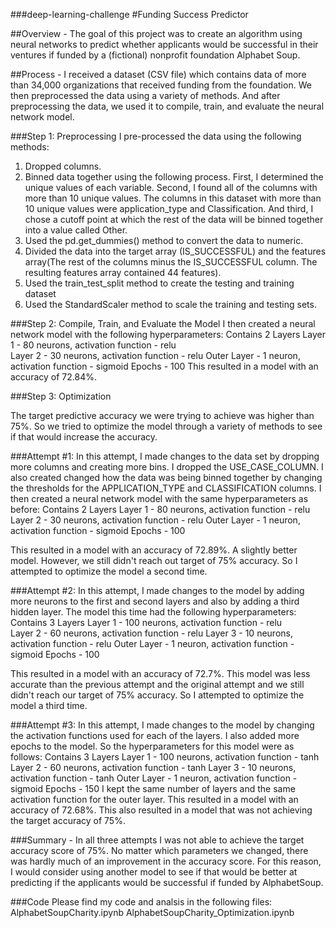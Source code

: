 ###deep-learning-challenge
#Funding Success Predictor

##Overview - 
The goal of this project was to create an algorithm using neural networks to predict whether applicants would be successful in their ventures if funded by a (fictional) nonprofit foundation Alphabet Soup.

##Process - 
I received a dataset (CSV file) which contains data of more than 34,000 organizations that received funding from the foundation. We then preprocessed the data using a variety of methods. And after preprocessing the data, we used it to compile, train, and evaluate the neural network model. 

###Step 1: Preprocessing
I pre-processed the data using the following methods:
1. Dropped columns.
2. Binned data together using the following process. First, I determined the unique values of each variable. Second, I found all of the columns with more than 10 unique values. The columns in this dataset with more than 10 unique values were application_type and Classification. And third, I chose a cutoff point at which the rest of the data will be binned together into a value called Other. 
3. Used the pd.get_dummies() method to convert the data to numeric.
4. Divided the data into the target array (IS_SUCCESSFUL) and the features array(The rest of the columns minus the IS_SUCCESSFUL column. The resulting features array contained 44 features).
5. Used the train_test_split method to create the testing and training dataset
6. Used the StandardScaler method to scale the training and testing sets.

###Step 2: Compile, Train, and Evaluate the Model
I then created a neural network model with the following hyperparameters:
Contains 2 Layers 
    Layer 1 - 80 neurons, activation function - relu  
    Layer 2 - 30 neurons, activation function - relu
    Outer Layer - 1 neuron, activation function - sigmoid
Epochs - 100
This resulted in a model with an accuracy of 72.84%.

###Step 3: Optimization

The target predictive accuracy we were trying to achieve was higher than 75%. 
So we tried to optimize the model through a variety of methods to see if that would increase the accuracy. 

###Attempt #1:
In this attempt, I made changes to the data set by dropping more columns and creating more bins. I dropped the USE_CASE_COLUMN. I also created changed how the data was being binned together by changing the thresholds for the APPLICATION_TYPE and CLASSIFICATION columns. 
I then created a neural network model with the same hyperparameters as before:
Contains 2 Layers 
    Layer 1 - 80 neurons, activation function - relu  
    Layer 2 - 30 neurons, activation function - relu
    Outer Layer - 1 neuron, activation function - sigmoid
Epochs - 100

This resulted in a model with an accuracy of 72.89%. A slightly better model. However, we still didn't reach out target of 75% accuracy.
So I attempted to optimize the model a second time. 

###Attempt #2:
In this attempt, I made changes to the model by adding more neurons to the first and second layers and also by adding a third hidden layer. 
The model this time had the following hyperparameters:
Contains 3 Layers 
    Layer 1 - 100 neurons, activation function - relu  
    Layer 2 - 60 neurons, activation function - relu
    Layer 3 - 10 neurons, activation function - relu
    Outer Layer - 1 neuron, activation function - sigmoid
Epochs - 100

This resulted in a model with an accuracy of 72.7%. This model was less accurate than the previous attempt and the original attempt and we still didn't reach our target of 75% accuracy.
So I attempted to optimize the model a third time. 

###Attempt #3:
In this attempt, I made changes to the model by changing the activation functions used for each of the layers. I also added more epochs to the model. 
So the hyperparameters for this model were as follows:
Contains 3 Layers 
    Layer 1 - 100 neurons, activation function - tanh  
    Layer 2 - 60 neurons, activation function - tanh
    Layer 3 - 10 neurons, activation function - tanh
    Outer Layer - 1 neuron, activation function - sigmoid
Epochs - 150
I kept the same number of layers and the same activation function for the outer layer. 
This resulted in a model with an accuracy of 72.68%. This also resulted in a model that was not achieving the target accuracy of 75%.

###Summary - 
In all three attempts I was not able to achieve the target accuracy score of 75%. No matter which parameters we changed, there was hardly much of an improvement in the accuracy score. For this reason, I would consider using another model to see if that would be better at predicting if the applicants would be successful if funded by AlphabetSoup.

###Code
Please find my code and analsis in the following files:
AlphabetSoupCharity.ipynb
AlphabetSoupCharity_Optimization.ipynb
